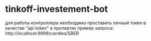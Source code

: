 # tinkoff-investement-bot

для работы контроллера необходимо проставить личный токен в качестве "api.token" в пропертях
пример запроса: http://localhost:9999/candles/SBER